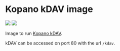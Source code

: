 # Kopano kDAV image

[![](https://images.microbadger.com/badges/image/zokradonh/kopano_kdav.svg)](https://microbadger.com/images/zokradonh/kopano_kdav "Microbadger size/labels") [![](https://images.microbadger.com/badges/version/zokradonh/kopano_kdav.svg)](https://microbadger.com/images/zokradonh/kopano_kdav "Microbadger version")

Image to run [Kopano kDAV](https://github.com/kopano-dev/kdav).

kDAV can be accessed on port 80 with the url ``/kdav``.